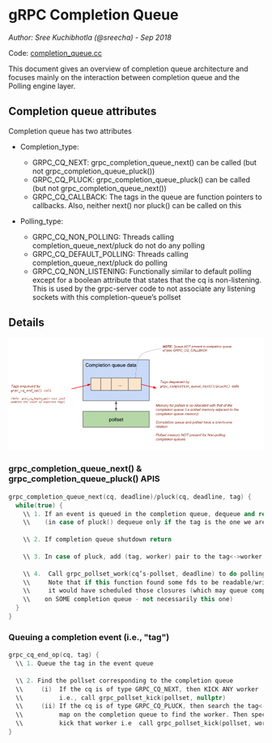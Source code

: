 # gRPC Completion Queue

_Author: Sree Kuchibhotla (@sreecha) - Sep 2018_

Code: [completion_queue.cc](https://github.com/grpc/grpc/blob/v1.15.1/src/core/lib/surface/completion_queue.cc)

This document gives an overview of completion queue architecture and focuses mainly on the interaction between completion queue and the Polling engine layer.

## Completion queue attributes
Completion queue has two attributes

  - Completion_type:
    - GRPC_CQ_NEXT: grpc_completion_queue_next() can be called (but not grpc_completion_queue_pluck())
    - GRPC_CQ_PLUCK: grpc_completion_queue_pluck() can be called (but not grpc_completion_queue_next())
    - GRPC_CQ_CALLBACK: The tags in the queue are function pointers to callbacks. Also, neither next() nor pluck() can be called on this

  - Polling_type:
    - GRPC_CQ_NON_POLLING: Threads calling completion_queue_next/pluck do not do any polling
    - GRPC_CQ_DEFAULT_POLLING: Threads calling completion_queue_next/pluck do polling
    - GRPC_CQ_NON_LISTENING:  Functionally similar to default polling except for a boolean attribute that states that the cq is non-listening. This is used by the grpc-server code to not associate any listening sockets with this completion-queue’s pollset


## Details

![image](../images/grpc-cq.png)


### **grpc\_completion\_queue\_next()** & **grpc_completion_queue_pluck()** APIS


``` C++
grpc_completion_queue_next(cq, deadline)/pluck(cq, deadline, tag) {
  while(true) {
    \\ 1. If an event is queued in the completion queue, dequeue and return
    \\    (in case of pluck() dequeue only if the tag is the one we are interested in)

    \\ 2. If completion queue shutdown return

    \\ 3. In case of pluck, add (tag, worker) pair to the tag<->worker map on the cq

    \\ 4.  Call grpc_pollset_work(cq’s-pollset, deadline) to do polling
    \\     Note that if this function found some fds to be readable/writable/error,
    \\     it would have scheduled those closures (which may queue completion events
    \\    on SOME completion queue - not necessarily this one)
  }
}
```

### Queuing a completion event (i.e., "tag")

``` C++
grpc_cq_end_op(cq, tag) {
  \\ 1. Queue the tag in the event queue

  \\ 2. Find the pollset corresponding to the completion queue
  \\     (i)  If the cq is of type GRPC_CQ_NEXT, then KICK ANY worker
  \\          i.e., call grpc_pollset_kick(pollset, nullptr)
  \\     (ii) If the cq is of type GRPC_CQ_PLUCK, then search the tag<->worker
  \\          map on the completion queue to find the worker. Then specifically
  \\          kick that worker i.e  call grpc_pollset_kick(pollset, worker)
}

```

